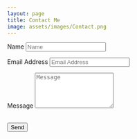 ```yaml
---
layout: page
title: Contact Me
image: assets/images/Contact.png
---
```


<!-- Contact Section -->
<section id="contact">
 <div class="container">
    <div class="row">
      <div class="col-lg-12 text-center">
      </div>
    </div>
    <div class="row">
      <div class="col-lg-8 col-lg-offset-2">
        <form action="//formspree.io/{{ site.email }}" method="POST" name="sentMessage" id="contactForm" novalidate>
          <div class="row control-group">
            <div class="form-group col-xs-18 floating-label-form-group controls">
              <label for="name">Name</label>
              <input type="text" name="name" class="form-control" placeholder="Name" id="name" required
                data-validation-required-message="Please enter your name.">
              <p class="help-block text-danger"></p>
            </div>
          </div>
          <div class="row control-group">
            <div class="form-group col-xs-18 floating-label-form-group controls">
              <label for="email">Email Address</label>
              <input type="email" name="_replyto" class="form-control" placeholder="Email Address" id="email" required
                data-validation-required-message="Please enter your email address.">
              <p class="help-block text-danger"></p>
            </div>
          </div>
          <div>
            <input type="hidden" name="_subject" value="New submission!">
            <input type="text" name="_gotcha" style="display:none" />
          </div>
          <div class="row control-group">
            <div class="form-group col-xs-18 floating-label-form-group controls">
              <label for="message">Message</label>
              <textarea rows="5" name="message" class="form-control" placeholder="Message" id="message" required
                data-validation-required-message="Please enter a message."></textarea>
              <p class="help-block text-danger"></p>
            </div>
          </div>
          <br>
          <div id="success"></div>
          <div class="row">
            <div class="form-group col-xs-12">
              <button type="submit" class="btn btn-success btn-lg">Send</button>
            </div>
          </div>
        </form>
      </div>
     </div>
    </div>
</section>
